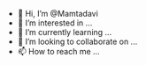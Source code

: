 - 👋 Hi, I’m @Mamtadavi
- 👀 I’m interested in ...
- 🌱 I’m currently learning ...
- 💞️ I’m looking to collaborate on ...
- 📫 How to reach me ...

<!---
Mamtadavi/Mamtadavi is a ✨ special ✨ repository because its `README.md` (this file) appears on your GitHub profile.
You can click the Preview link to take a look at your changes.
--->

